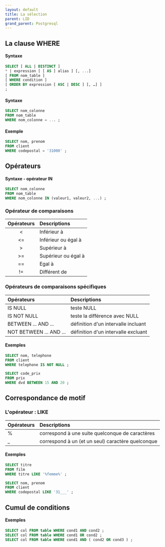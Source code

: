 ```yaml
---
layout: default
title: La sélection
parent: LID
grand_parent: Postgresql
---
```


## La clause WHERE

#### Syntaxe

```sql
SELECT [ ALL | DISTINCT ]
* | expression [ [ AS ] alias ] [, ...]
[ FROM nom_table ]
[ WHERE condition ]
[ ORDER BY expression [ ASC | DESC ] [, …] ]
;
```

#### Syntaxe

```sql
SELECT nom_colonne
FROM nom_table
WHERE nom_colonne = ... ;
```

#### Exemple

```sql
SELECT nom, prenom
FROM client
WHERE codepostal = '31000' ;
```

## Opérateurs

#### Syntaxe - opérateur IN

```sql
SELECT nom_colonne
FROM nom_table
WHERE nom_colonne IN (valeur1, valeur2, ...) ;
```

### Opérateur de comparaisons

| Opérateurs | Descriptions        |
| :--------: | :------------------ |
|     <      | Inférieur à         |
|     <=     | Inférieur ou égal à |
|     >      | Supérieur à         |
|     >=     | Supérieur ou égal à |
|     ==     | Egal à              |
|     !=     | Différent de        |

### Opérateurs de comparaisons spécifiques

| Opérateurs              | Descriptions                        |
| :---------------------- | :---------------------------------- |
| IS NULL                 | teste NULL                          |
| IS NOT NULL             | teste la différence avec NULL       |
| BETWEEN ... AND ...     | définition d'un intervalle incluant |
| NOT BETWEEN ... AND ... | définition d'un intervalle excluant |

#### Exemples

```sql
SELECT nom, telephone
FROM client
WHERE telephone IS NOT NULL ;
```

```sql
SELECT code_prix
FROM prix
WHERE dvd BETWEEN 15 AND 20 ;
```

## Correspondance de motif

### L'opérateur : LIKE

| Opérateurs | Descriptions                                      |
| :--------- | :------------------------------------------------ |
| %          | correspond à une suite quelconque de caractères   |
| \_         | correspond à un (et un seul) caractère quelconque |

#### Exemples

```sql
SELECT titre
FROM film
WHERE titre LIKE '%femme%' ;
```

```sql
SELECT nom, prenom
FROM client
WHERE codepostal LIKE '31___' ;
```

## Cumul de conditions

#### Exemples

```sql
SELECT col FROM table WHERE cond1 AND cond2 ;
SELECT col FROM table WHERE cond1 OR cond2 ;
SELECT col FROM table WHERE cond1 AND ( cond2 OR cond3 ) ;
```
